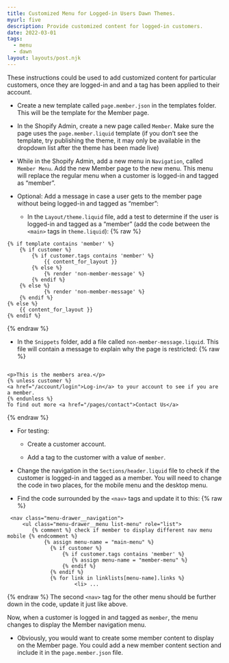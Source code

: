 ```yaml
---
title: Customized Menu for Logged-in Users Dawn Themes.
myurl: five
description: Provide customized content for logged-in customers.
date: 2022-03-01
tags:
  - menu
  - dawn
layout: layouts/post.njk
---
```


These instructions could be used to add customized content for particular customers, once they are logged-in and and a tag has been applied to their account.

- Create a new template called `page.member.json` in the templates folder. This will be the template for the Member page.

- In the Shopify Admin, create a new page called `Member`. Make sure the page uses the `page.member.liquid` template (if you don’t see the template, try publishing the theme, it may only be available in the dropdown list after the theme has been made live)

- While in the Shopify Admin, add a new menu in `Navigation`, called `Member Menu`. Add the new Member page to the new menu. This menu will replace the regular menu when a customer is logged-in and tagged as “member”.

- Optional: Add a message in case a user gets to the member page without being logged-in and tagged as “member”:
  - In the `Layout/theme.liquid` file, add a test to determine if the user is logged-in and tagged as a “member” (add the code between the `<main>` tags in `theme.liquid`):
    {% raw %}

```
{% if template contains 'member' %}
    {% if customer %}
        {% if customer.tags contains 'member' %}
            {{ content_for_layout }}
        {% else %}
            {% render 'non-member-message' %}
        {% endif %}
    {% else %}
            {% render 'non-member-message' %}
    {% endif %}
{% else %}
    {{ content_for_layout }}
{% endif %}

```

{% endraw %}

- In the `Snippets` folder, add a file called `non-member-message.liquid`. This file will contain a message to explain why the page is restricted:
  {% raw %}

```

<p>This is the members area.</p>
{% unless customer %}
<a href="/account/login">Log-in</a> to your account to see if you are a member.
{% endunless %}
To find out more <a href="/pages/contact">Contact Us</a>

```

{% endraw %}

- For testing:

  - Create a customer account.

  - Add a tag to the customer with a value of `member`.

- Change the navigation in the `Sections/header.liquid` file to check if the customer is logged-in and tagged as a member. You will need to change the code in two places, for the mobile menu and the desktop menu.

- Find the code surrounded by the `<nav>` tags and update it to this:
  {% raw %}

```
 <nav class="menu-drawer__navigation">
     <ul class="menu-drawer__menu list-menu" role="list">
        {% comment %} check if member to display different nav menu mobile {% endcomment %}
            {% assign menu-name = "main-menu" %}
       		  {% if customer %}
            	  {% if customer.tags contains 'member' %}
            		 {% assign menu-name = "member-menu" %}
                  {% endif %}
         	  {% endif %}
              {% for link in linklists[menu-name].links %}
                      <li> ...

```

{% endraw %}
The second `<nav>` tag for the other menu should be further down in the code, update it just like above.

Now, when a customer is logged in and tagged as `member`, the menu changes to display the Member navigation menu.

- Obviously, you would want to create some member content to display on the Member page. You could add a new member content section and include it in the `page.member.json` file.
